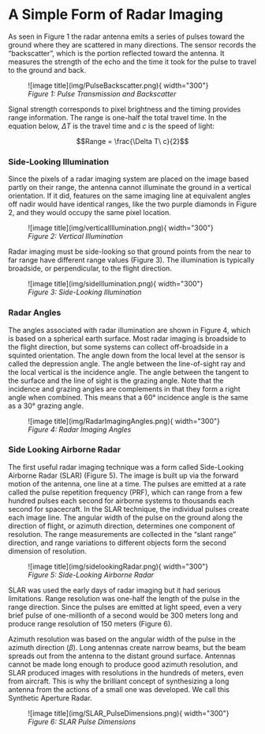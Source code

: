 # A Simple Form of Radar Imaging
As seen in Figure 1 the radar antenna emits a series of pulses toward the ground where they are scattered in many directions. The sensor records the “backscatter”, which is the portion reflected toward the antenna. It measures the strength of the echo and the time it took for the pulse to travel to the ground and back.

<figure markdown>
![image title](img/PulseBackscatter.png){ width="300"}
<figcaption><em>Figure 1: Pulse Transmission and Backscatter</em></figcaption>
</figure>

Signal strength corresponds to pixel brightness and the timing provides range information. The range is one-half the total travel time. In the equation below, $\Delta T$ is the travel time and $c$ is the speed of light:

$$Range = \frac{\Delta T\ c}{2}$$

### Side-Looking Illumination
Since the pixels of a radar imaging system are placed on the image based partly on their range, the antenna cannot illuminate the ground in a vertical orientation. If it did, features on the same imaging line at equivalent angles off nadir would have identical ranges, like the two purple diamonds in Figure 2, and they would occupy the same pixel location.

<figure markdown>
![image title](img/verticalIllumination.png){ width="300"}
<figcaption><em>Figure 2: Vertical Illumination</em></figcaption>
</figure>

Radar imaging must be side-looking so that ground points from the near to far range have different range values (Figure 3). The illumination is typically broadside, or perpendicular, to the flight direction. 

<figure markdown>
![image title](img/sideIllumination.png){ width="300"}
<figcaption><em>Figure 3: Side-Looking Illumination</em></figcaption>
</figure>


### Radar Angles
The angles associated with radar illumination are shown in Figure 4, which is based on a spherical earth surface. Most radar imaging is broadside to the flight direction, but some systems can collect off-broadside in a squinted orientation. The angle down from the local level at the sensor is called the depression angle. The angle between the line-of-sight ray and the local vertical is the incidence angle. The angle between the tangent to the surface and the line of sight is the grazing angle. Note that the incidence and grazing angles are complements in that they form a right angle when combined. This means that a 60° incidence angle is the same as a 30° grazing angle.

<figure markdown>
![image title](img/RadarImagingAngles.png){ width="300"}
<figcaption><em>Figure 4: Radar Imaging Angles</em></figcaption>
</figure>

### Side Looking Airborne Radar
The first useful radar imaging technique was a form called Side-Looking Airborne Radar (SLAR) (Figure 5). The image is built up via the forward motion of the antenna, one line at a time. The pulses are emitted at a rate called the pulse repetition frequency (PRF), which can range from a few hundred pulses each second for airborne systems to thousands each second for spacecraft. In the SLAR technique, the individual pulses create each image line.
The angular width of the pulse on the ground along the direction of flight, or azimuth direction, determines one component of resolution. The range measurements are collected in the “slant range” direction, and range variations to different objects form the second dimension of resolution.

<figure markdown>
![image title](img/sidelookingRadar.png){ width="300"}
<figcaption><em>Figure 5: Side-Looking Airborne Radar</em></figcaption>
</figure>

SLAR was used the early days of radar imaging but it had serious limitations. Range resolution was one-half the length of the pulse in the range direction. Since the pulses are emitted at light speed, even a very brief pulse of one-millionth of a second would be 300 meters long and produce range resolution of 150 meters (Figure 6).

Azimuth resolution was based on the angular width of the pulse in the azimuth direction ($\beta$). Long antennas create narrow beams, but the beam spreads out from the antenna to the distant ground surface. Antennas cannot be made long enough to produce good azimuth resolution, and SLAR produced images with resolutions in the hundreds of meters, even from aircraft. This is why the brilliant concept of synthesizing a long antenna from the actions of a small one was developed. We call this Synthetic Aperture Radar.

<figure markdown>
![image title](img/SLAR_PulseDimensions.png){ width="300"}
<figcaption><em>Figure 6: SLAR Pulse Dimensions</em></figcaption>
</figure>
